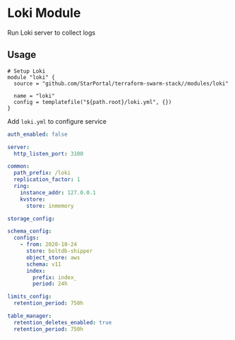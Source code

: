 Loki Module
===

Run Loki server to collect logs

## Usage

```hcl
# Setup Loki
module "loki" {
  source = "github.com/StarPortal/terraform-swarm-stack//modules/loki"

  name = "loki"
  config = templatefile("${path.root}/loki.yml", {})
}
```

Add `loki.yml` to configure service

```yml
auth_enabled: false

server:
  http_listen_port: 3100

common:
  path_prefix: /loki
  replication_factor: 1
  ring:
    instance_addr: 127.0.0.1
    kvstore:
      store: inmemory

storage_config:

schema_config:
  configs:
    - from: 2020-10-24
      store: boltdb-shipper
      object_store: aws
      schema: v11
      index:
        prefix: index_
        period: 24h

limits_config:
  retention_period: 750h

table_manager:
  retention_deletes_enabled: true
  retention_period: 750h
```
